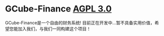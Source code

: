 # GCube-Finance  <a href="https://www.gnu.org/licenses/why-affero-gpl.html">AGPL 3.0</a>
GCube-Finance是一个自由的财务系统!
目前正在开发中...暂不具备实用价值，希望您能加入我们，与我们一同构建这个项目！
